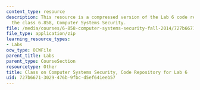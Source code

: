 ```yaml
---
content_type: resource
description: This resource is a compressed version of the Lab 6 code repository for
  the class 6.858, Computer Systems Security.
file: /media/courses/6-858-computer-systems-security-fall-2014/727b66713029476b9fbcd5ef641eeb57_MIT6_858F14_lab6.zip
file_type: application/zip
learning_resource_types:
- Labs
ocw_type: OCWFile
parent_title: Labs
parent_type: CourseSection
resourcetype: Other
title: Class on Computer Systems Security, Code Repository for Lab 6
uid: 727b6671-3029-476b-9fbc-d5ef641eeb57
---
```

